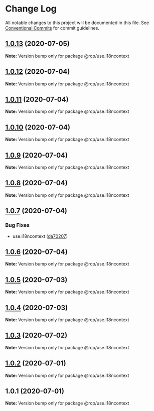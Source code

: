 # Change Log

All notable changes to this project will be documented in this file.
See [Conventional Commits](https://conventionalcommits.org) for commit guidelines.

<a name="1.0.13"></a>

## [1.0.13](https://github.com/imcuttle/rcp/compare/@rcp/use.i18ncontext@1.0.12...@rcp/use.i18ncontext@1.0.13) (2020-07-05)

**Note:** Version bump only for package @rcp/use.i18ncontext

<a name="1.0.12"></a>

## [1.0.12](https://github.com/imcuttle/rcp/compare/@rcp/use.i18ncontext@1.0.11...@rcp/use.i18ncontext@1.0.12) (2020-07-04)

**Note:** Version bump only for package @rcp/use.i18ncontext

<a name="1.0.11"></a>

## [1.0.11](https://github.com/imcuttle/rcp/compare/@rcp/use.i18ncontext@1.0.10...@rcp/use.i18ncontext@1.0.11) (2020-07-04)

**Note:** Version bump only for package @rcp/use.i18ncontext

<a name="1.0.10"></a>

## [1.0.10](https://github.com/imcuttle/rcp/compare/@rcp/use.i18ncontext@1.0.9...@rcp/use.i18ncontext@1.0.10) (2020-07-04)

**Note:** Version bump only for package @rcp/use.i18ncontext

<a name="1.0.9"></a>

## [1.0.9](https://github.com/imcuttle/rcp/compare/@rcp/use.i18ncontext@1.0.8...@rcp/use.i18ncontext@1.0.9) (2020-07-04)

**Note:** Version bump only for package @rcp/use.i18ncontext

<a name="1.0.8"></a>

## [1.0.8](https://github.com/imcuttle/rcp/compare/@rcp/use.i18ncontext@1.0.7...@rcp/use.i18ncontext@1.0.8) (2020-07-04)

**Note:** Version bump only for package @rcp/use.i18ncontext

<a name="1.0.7"></a>

## [1.0.7](https://github.com/imcuttle/rcp/compare/@rcp/use.i18ncontext@1.0.6...@rcp/use.i18ncontext@1.0.7) (2020-07-04)

### Bug Fixes

- use.i18ncontext ([da70207](https://github.com/imcuttle/rcp/commit/da70207))

<a name="1.0.6"></a>

## [1.0.6](https://github.com/imcuttle/rcp/compare/@rcp/use.i18ncontext@1.0.5...@rcp/use.i18ncontext@1.0.6) (2020-07-04)

**Note:** Version bump only for package @rcp/use.i18ncontext

<a name="1.0.5"></a>

## [1.0.5](https://github.com/imcuttle/rcp/compare/@rcp/use.i18ncontext@1.0.4...@rcp/use.i18ncontext@1.0.5) (2020-07-03)

**Note:** Version bump only for package @rcp/use.i18ncontext

<a name="1.0.4"></a>

## [1.0.4](https://github.com/imcuttle/rcp/compare/@rcp/use.i18ncontext@1.0.3...@rcp/use.i18ncontext@1.0.4) (2020-07-03)

**Note:** Version bump only for package @rcp/use.i18ncontext

<a name="1.0.3"></a>

## [1.0.3](https://github.com/imcuttle/rcp/compare/@rcp/use.i18ncontext@1.0.2...@rcp/use.i18ncontext@1.0.3) (2020-07-02)

**Note:** Version bump only for package @rcp/use.i18ncontext

<a name="1.0.2"></a>

## [1.0.2](https://github.com/imcuttle/rcp/compare/@rcp/use.i18ncontext@1.0.1...@rcp/use.i18ncontext@1.0.2) (2020-07-01)

**Note:** Version bump only for package @rcp/use.i18ncontext

<a name="1.0.1"></a>

## 1.0.1 (2020-07-01)

**Note:** Version bump only for package @rcp/use.i18ncontext
